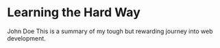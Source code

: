 # Learning the Hard Way

John Doe
This is a summary of my tough but rewarding journey into web development.

